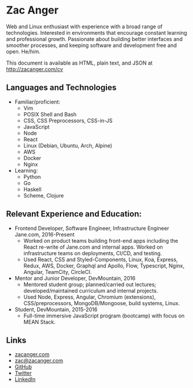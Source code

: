 # Zac Anger

Web and Linux enthusiast with experience with a broad range of technologies.
Interested in environments that encourage constant learning and professional
growth. Passionate about building better interfaces and smoother processes, and
keeping software and development free and open. He/him.

This document is available as HTML, plain text, and JSON at
http://zacanger.com/cv

## Languages and Technologies

* Familiar/proficient:
  * Vim
  * POSIX Shell and Bash
  * CSS, CSS Preprocessors, CSS-in-JS
  * JavaScript
  * Node
  * React
  * Linux (Debian, Ubuntu, Arch, Alpine)
  * AWS
  * Docker
  * Nginx
* Learning:
  * Python
  * Go
  * Haskell
  * Scheme, Clojure

## Relevant Experience and Education:

* Frontend Developer, Software Engineer, Infrastructure Engineer Jane.com, 2016-Present
  * Worked on product teams building front-end apps including the React re-write
    of Jane.com and internal apps. Worked on infrastructure teams on
    deployments, CI/CD, and testing.
  * Used React, CSS and Styled-Components, Linux, Koa, Express, Redux, AWS,
    Docker, Graphql and Apollo, Flow, Typescript, Nginx, Angular, TeamCity,
    CircleCI.
* Mentor and Junior Developer, DevMountain, 2016
  * Mentored student group; planned/carried out lectures; developed/maintained
    curriculum and internal projects.
  * Used Node, Express, Angular, Chromium (extensions), CSS/preprocessors,
    MongoDB/Mongoose, build systems, Linux.
* Student, DevMountain, 2015-2016
  * Full-time immersive JavaScript program (bootcamp) with focus on MEAN Stack.

## Links

* [zacanger.com](http://zacanger.com)
* [zac@zacanger.com](mailto:zac@zacanger.com)
* [GitHub](https://github.com/zacanger)
* [Twitter](https://twitter.com/zacanger)
* [LinkedIn](https://linkedin.com/in/zacanger)
